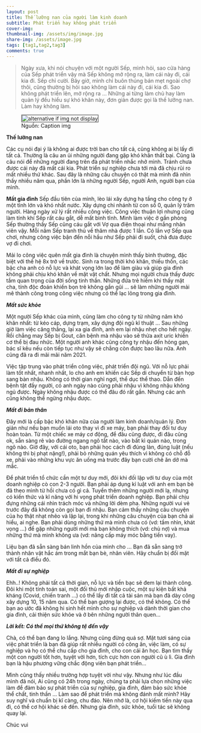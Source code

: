```yaml
---
layout: post
title: Thế lưỡng nan của người làm kinh doanh
subtitle: Phát triển hay không phát triển
cover-img: 
thumbnail-img: /assets/img/image.jpg
share-img: /assets/image.jpg
tags: [tag1,tag2,tag3]
comments: true
---
```


> Ngày xưa, khi nói chuyện với một người Sếp, mình hỏi, sao cửa hàng của Sếp phát triển vậy mà Sếp không mở rộng ra, làm cái này đi, cái kia đi. Sếp chỉ cười. Bây giờ, mình chỉ buôn thúng bán mẹt ngoài chợ thôi, cũng thường bị hỏi sao không làm cái này đi, cái kia đi. Sao không phát triển lên, mở rộng ra ... Những ai từng làm chủ hay làm quản lý đều hiểu sự khó khăn này, đơn giản được gọi là thế lưỡng nan. Làm hay không làm.
 
<figure>
<img src="/assets/img/img-heading" alt="alternative if img not display" style="border: 2px solid  gray;">
<figcaption>Nguồn: Caption img
</figcaption>
</figure>

**Thế lưỡng nan**

Các cụ nói đại ý là không ai được trời ban cho tất cả, cũng không ai bị lấy đi tất cả. Thường là câu an ủi những người đang gặp khó khăn thất bại. Cũng là câu nói để những người đang trên đà phát triển nhắc nhở mình. Tránh chưa được cái này đã mất cái kia. Phát triển sự nghiệp chưa tới mà đã chịu rủi ro mất nhiều thứ khác. Sau đây là những câu chuyện có thật mà mình đã nhìn thấy nhiều năm qua, phần lớn là những người Sếp, người Anh, người bạn của mình. 

**Mất gia đình**
Sếp đầu tiên của mình, lèo lái xây dựng hạ tầng cho công ty ở một tỉnh lớn và khó nhất nước. Xây dựng chi nhánh từ con số 0, quản lý trăm người. Hàng ngày xử lý rất nhiều công việc. Công việc thuận lợi nhưng cũng làm tính khí Sếp rất cáu gắt, dễ mất bình tĩnh. Mình làm việc ở gần phòng Sếp thường thấy Sếp cũng cáu gắt với Vợ qua điện thoại như mắng nhân viên vậy. Mỗi năm Sếp tranh thủ về thăm nhà được 1 lần. Có lần vợ Sếp qua chơi, nhưng công việc bận đến nỗi hầu như Sếp phải đi suốt, chả đưa được vợ đi chơi. 

Mải lo công việc quên mất gia đình là chuyện mình thấy bình thường, đặc biệt với thế hệ 8x trở về trước. Sinh ra trong thời khó khăn, thiếu thốn, các bậc cha anh có nỗ lực và khát vọng lớn lao để làm giàu và giúp gia đình không phải chịu khó khăn về mặt vật chất. Nhưng mọi người chưa thấy được tầm quan trọng của đời sống tinh thần. Những đứa trẻ hiếm khi thấy mặt cha, tính độc đoán khiến bọn trẻ không gần gũi ... sẽ làm những người mải mê thành công trong công việc nhưng có thể lạc lõng trong gia đình.

***Mất sức khỏe***

Một người Sếp khác của mình, cũng làm cho công ty từ những năm khó khăn nhất: từ kéo cáp, dựng trạm, xây dựng đội ngũ kĩ thuật ... Sau những giờ làm việc căng thẳng, lại xa gia đình, anh em lại nhậu nhẹt cho hết ngày. Rồi chẳng may Sếp bị Gout, căn bệnh mà nhậu vào sẽ thừa axit uric khiến cơ thể bị đau nhức. Một người anh khác cũng công ty nhậu đến hỏng gan, bác sĩ kêu nếu còn tiếp tục như vậy sẽ chẳng còn được bao lâu nữa. Anh cũng đã ra đi mãi mãi năm 2021. 

Việc tập trung vào phát triển công việc, phát triển đội ngũ. Với nỗ lực phải làm tốt nhất, nhanh nhất, lo cho anh em khiến các Sếp di chuyển từ bàn họp sang bàn nhậu. Không có thời gian nghỉ ngơi, thể dục thể thao. Dẫn đến bệnh tật đầy người, có anh ngày nào cũng phải nhậu vì không nhậu không ngủ được. Ngày không nhậu được có thể đâu đó rất gần. Nhưng các anh cũng không thể ngừng nhậu được. 

***Mất đi bản thân***

Đây mới là cấp bậc khó khăn nữa của người làm kinh doanh/quản lý. Đơn giản như nếu bạn muốn lái oto thay vì đi xe máy, bạn phải thay đổi tư duy hoàn toàn. Từ một chiếc xe máy cơ động, để đâu cũng được, đi đâu cũng ok, sẵn sàng rẽ vào đường ngang ngõ tắt nào, vào bất kì quán nào, trong ngõ nào. Giờ đây, với cái oto, bạn phải học cách đi đúng làn, đúng luật (nếu không thì bị phạt nặng!), phải bỏ những quán yêu thích vì không có chỗ đỗ xe, phải vào những khu vực ăn uống mà trước đây bạn cười chê ăn dở mà mắc. 

Để phát triển tổ chức cần một tư duy mới, đôi khi đối lập với tư duy của một doanh nghiệp cò con 2-3 người. Bạn phải áp dụng kỉ luật với anh em bạn bè đã theo mình từ hồi chưa có gì cả. Tuyển thêm những người mới lạ, nhưng có kiến thức và kĩ năng với hi vọng phát triển doanh nghiệp. Bạn phải chịu đựng những cái nhìn trách móc và những lời dèm pha. Những người vui vẻ trước đây đã không còn gọi bạn đi nhậu. Bạn cảm thấy những câu chuyện của họ thật nhạt nhẽo và lặp lại, trong khi những câu chuyện của bạn chả ai hiểu, ai nghe. Bạn phải dùng những thứ mà mình chưa có (vd: tầm nhìn, khát vọng ...) để gặp những người mới mà bạn không thích (vd: chủ nợ) và mua những thứ mà mình không ưa (vd: nâng cấp máy móc bằng tiền vay). 

Liệu bạn đã sẵn sàng bán linh hồn của mình cho ... Bạn đã sẵn sàng trở thành nhân vật hắc ám trong mắt bạn bè, nhân viên. Hãy chuẩn bị đối mặt với tất cả điều đó.

***Mất đi sự nghiệp***

Ehh..! Không phải tất cả thời gian, nỗ lực và tiền bạc sẽ đem lại thành công. Đôi khi một tính toán sai, một đối thủ mới nhập cuộc, một sự kiện bất khả kháng (Covid, chiến tranh ...) có thể lấy đi tất cả tài sản mà bạn đã dày công xây dựng 10, 15 năm qua. Có thể bạn gượng lại được, có thể không. Có thể bạn ao ước đã không hi sinh hết mình cho sự nghiệp và dành thời gian cho gia đình, cải thiện sức khỏe và ở bên những người thân quen...

***Lời kết: Có thể mọi thứ không tệ đến vậy***

Chà, có thể bạn đang lo lắng. Nhưng cũng đừng quá sợ. Mặt tươi sáng của việc phát triển là bạn đã giúp rất nhiều người có công ăn, việc làm, có sự nghiệp và họ có thể chu cấp cho gia đình, cho con cái ăn học. Bạn tìm thấy một con người tốt hơn, tuyệt vời hơn, tích cực hơn con người cũ ù lì. Gia đình bạn là hậu phương vững chắc động viên bạn phát triển...

Mình cũng thấy nhiều trường hợp tuyệt vời như vậy. Nhưng như lúc đầu mình đã nói, Ai cũng có 24h trong ngày, chúng ta phải lựa chọn những việc làm để đảm bảo sự phát triển của sự nghiệp, gia đình, đảm bảo sức khỏe thể chất, tinh thần ... Làm sao để phát triển mà không đánh mất mình? Hãy suy nghĩ và chuẩn bị kĩ càng, chu đáo. Nên nhớ là, cơ hội kiếm tiền này qua đi, có thể cơ hội khác sẽ đến. Nhưng gia đình, sức khỏe, tuổi tác sẽ không quay lại.

Chúc vui 
